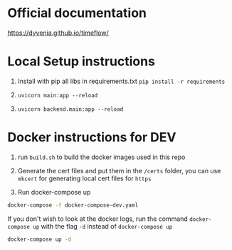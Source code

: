 # Official documentation
<a href="https://dyvenia.github.io/timeflow/" target="_blank">https://dyvenia.github.io/timeflow/</a>

# Local Setup instructions

1) Install with pip all libs in requirements.txt `pip install -r requirements`

2) `uvicorn main:app --reload`

3) `uvicorn backend.main:app --reload`

# Docker instructions for DEV 

1) run `build.sh` to build the docker images used in this repo

2) Generate the cert files and put them in the `/certs` folder, you can use `mkcert` for generating local cert files for `https`

3) Run docker-compose up

```bash
docker-compose -f docker-compose-dev.yaml
```

If you don't wish to look at the docker logs, run the command `docker-compose up` with the flag `-d` instead of `docker-compose up`

```bash
docker-compose up -d
```
